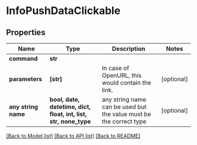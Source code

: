 # InfoPushDataClickable


## Properties
Name | Type | Description | Notes
------------ | ------------- | ------------- | -------------
**command** | **str** |  | 
**parameters** | **[str]** | In case of OpenURL, this would contain the link. | [optional] 
**any string name** | **bool, date, datetime, dict, float, int, list, str, none_type** | any string name can be used but the value must be the correct type | [optional]

[[Back to Model list]](../README.md#documentation-for-models) [[Back to API list]](../README.md#documentation-for-api-endpoints) [[Back to README]](../README.md)


